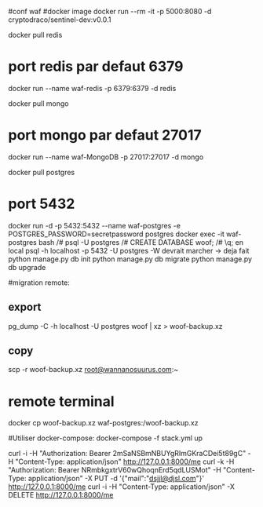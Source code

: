 #conf waf
#docker image
docker run --rm -it -p 5000:8080 -d cryptodraco/sentinel-dev:v0.0.1

docker pull redis
# port redis par defaut 6379
docker run --name waf-redis -p 6379:6379 -d redis

docker pull mongo
# port mongo par defaut 27017
docker run --name waf-MongoDB -p 27017:27017 -d mongo

docker pull postgres
# port 5432
docker run -d -p 5432:5432 --name waf-postgres -e POSTGRES_PASSWORD=secretpassword postgres
docker exec -it waf-postgres bash
/# psql -U postgres
/# CREATE DATABASE woof;
/# \q;
en local psql -h localhost -p 5432 -U postgres -W  devrait marcher
-> deja fait python manage.py db init
python manage.py db migrate
python manage.py db upgrade

#migration remote:
## export
pg_dump -C -h localhost  -U postgres woof | xz > woof-backup.xz
## copy
scp -r woof-backup.xz root@wannanosuurus.com:~
# remote terminal
docker cp woof-backup.xz waf-postgres:/woof-backup.xz

#Utiliser docker-compose:
docker-compose -f stack.yml up


curl -i -H "Authorization: Bearer 2mSaNSBmNBUYgRImGKraCDei5t89gC" -H "Content-Type: application/json" http://127.0.0.1:8000/me
curl -k -H "Authorization: Bearer NRmbkgxtrV60wQhoqnErd5qdLUSMot" -H "Content-Type: application/json" -X PUT -d '{"mail":"dsjjl@djsl.com"}' http://127.0.0.1:8000/me
curl -i -H "Content-Type: application/json" -X DELETE http://127.0.0.1:8000/me
